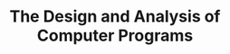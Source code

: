 ---
layout: book
title: "The Design and Analysis of Computer Programs"
image_path: /images/books/the-design-and-analysis-of-computer-programs.jpg
---